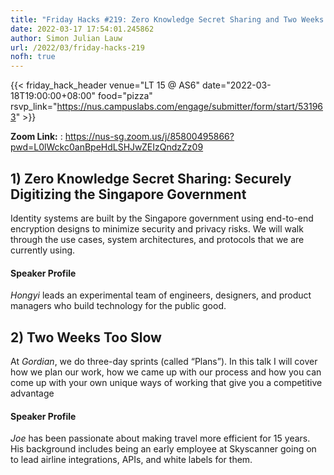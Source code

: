 ```yaml
---
title: "Friday Hacks #219: Zero Knowledge Secret Sharing and Two Weeks Too Slow"
date: 2022-03-17 17:54:01.245862
author: Simon Julian Lauw
url: /2022/03/friday-hacks-219
nofh: true
---
```


{{< friday_hack_header
    venue="LT 15 @ AS6"
    date="2022-03-18T19:00:00+08:00"
    food="pizza"
    rsvp_link="https://nus.campuslabs.com/engage/submitter/form/start/531963" >}}

**Zoom Link:** : https://nus-sg.zoom.us/j/85800495866?pwd=L0lWckc0anBpeHdLSHJwZEIzQndzZz09

## 1) Zero Knowledge Secret Sharing: Securely Digitizing the Singapore Government

Identity systems are built by the Singapore government using end-to-end encryption designs to minimize security and privacy risks. We will walk through the use cases, system architectures, and protocols that we are currently using.

#### Speaker Profile

_Hongyi_ leads an experimental team of engineers, designers, and product managers who build technology for the public good.



## 2) Two Weeks Too Slow

At _Gordian_, we do three-day sprints (called “Plans”). In this talk I will cover how we plan our work, how we came up with our process and how you can come up with your own unique ways of working that give you a competitive advantage


#### Speaker Profile

_Joe_ has been passionate about making travel more efficient for 15 years. His background includes being an early employee at Skyscanner going on to lead airline integrations, APIs, and white labels for them.
